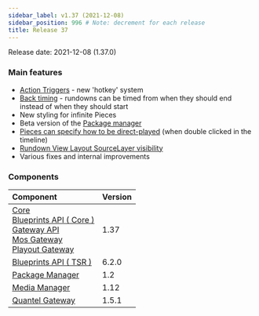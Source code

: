 ```yaml
---
sidebar_label: v1.37 (2021-12-08)
sidebar_position: 996 # Note: decrement for each release
title: Release 37
---
```


Release date: 2021-12-08 \(1.37.0\)

### Main features

- [Action Triggers](https://github.com/nrkno/tv-automation-server-core/issues/553) - new 'hotkey' system
- [Back timing](https://github.com/nrkno/tv-automation-server-core/pull/540) - rundowns can be timed from when they should end instead of when they should start
- New styling for infinite Pieces
- Beta version of the [Package manager](https://github.com/nrkno/tv-automation-package-manager)
- [Pieces can specify how to be direct-played](https://github.com/nrkno/tv-automation-server-core/pull/574) (when double clicked in the timeline)
- [Rundown View Layout SourceLayer visibility](https://github.com/nrkno/tv-automation-server-core/pull/592)
- Various fixes and internal improvements

### Components

| Component                                                                                                                                                                                                                                                                                                                                                        | Version |
| :--------------------------------------------------------------------------------------------------------------------------------------------------------------------------------------------------------------------------------------------------------------------------------------------------------------------------------------------------------------- | :------ |
| [Core](https://github.com/nrkno/sofie-core) <br/> [Blueprints API ( Core )](https://www.npmjs.com/package/@sofie-automation/blueprints-integration)<br/>[Gateway API](https://www.npmjs.com/package/@sofie-automation/server-core-integration)<br/>[Mos Gateway](https://github.com/nrkno/sofie-core)<br/>[Playout Gateway](https://github.com/nrkno/sofie-core) | 1.37    |
| [Blueprints API ( TSR )](https://www.npmjs.com/package/timeline-state-resolver)                                                                                                                                                                                                                                                                                  | 6.2.0   |
| [Package Manager](https://github.com/nrkno/tv-automation-package-manager)                                                                                                                                                                                                                                                                                        | 1.2     |
| [Media Manager](https://github.com/nrkno/sofie-package-manager)                                                                                                                                                                                                                                                                                                  | 1.12    |
| [Quantel Gateway](https://github.com/nrkno/sofie-quantel-gateway)                                                                                                                                                                                                                                                                                                | 1.5.1   |
